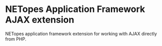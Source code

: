 # NETopes Application Framework AJAX extension
NETopes application framework extension for working with AJAX directly from PHP.